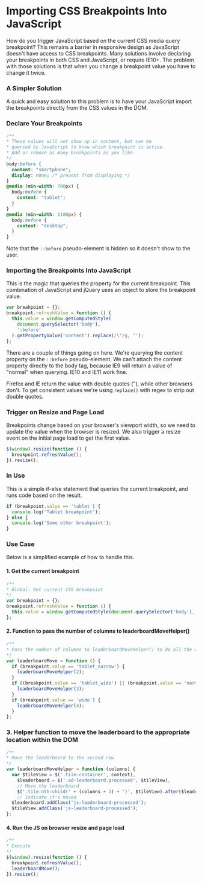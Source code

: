 # Importing CSS Breakpoints Into JavaScript

How do you trigger JavaScript based on the current CSS media query breakpoint? This remains a barrier in responsive design as JavaScript doesn't have access to CSS breakpoints. Many solutions involve declaring your breakpoints in both CSS and JavaScript, or require IE10+. The problem with those solutions is that when you change a breakpoint value you have to change it twice.

### A Simpler Solution

A quick and easy solution to this problem is to have your JavaScript import the breakpoints directly from the CSS values in the DOM.

### Declare Your Breakpoints

```css
/**
* These values will not show up in content, but can be 
* queried by JavaScript to know which breakpoint is active.
* Add or remove as many breakpoints as you like.
*/
body:before {
  content: "smartphone";
  display: none; /* prevent from displaying */
}
@media (min-width: 700px) {
  body:before {
    content: "tablet";
  }
}
@media (min-width: 1100px) {
  body:before {
    content: "desktop";
  }
}
```

Note that the `::before` pseudo-element is hidden so it doesn't show to the user.

### Importing the Breakpoints Into JavaScript

This is the magic that queries the property for the current breakpoint. This combination of JavaScript and jQuery uses an object to store the breakpoint value.

```javascript
var breakpoint = {};
breakpoint.refreshValue = function () {
  this.value = window.getComputedStyle(
    document.querySelector('body'),
    ':before'
  ).getPropertyValue('content').replace(/\"/g, '');
};
```

There are a couple of things going on here. We're querying the content property on the `::before` pseudo-element. We can't attach the content property directly to the body tag, because IE9 will return a value of "normal" when querying. IE10 and IE11 work fine. 

Firefox and IE return the value with double quotes ("), while other browsers don't. To get consistent values we're using `replace()` with regex to strip out double quotes.

### Trigger on Resize and Page Load

Breakpoints change based on your browser's viewport width, so we need to update the value when the browser is resized. We also trigger a resize event on the initial page load to get the first value.

```javascript
$(window).resize(function () {
  breakpoint.refreshValue();
}).resize();
```

### In Use

This is a simple if-else statement that queries the current breakpoint, and runs code based on the result.

```javascript
if (breakpoint.value == 'tablet') {
  console.log('Tablet breakpoint');
} else {
  console.log('Some other breakpoint');
}
```

### Use Case

Below is a simplified example of how to handle this.

#### 1. Get the current breakpoint

```javascript
/**
* Global: Get current CSS breakpoint
*/
var breakpoint = {};
breakpoint.refreshValue = function () {
  this.value = window.getComputedStyle(document.querySelector('body'), ':before').getPropertyValue('content').replace(/"/g, '');
};
```

#### 2. Function to pass the number of columns to leaderboardMoveHelper()

```javascript
/**
* Pass the number of columns to leaderboardMoveHelper() to do all the work
*/
var leaderboardMove = function () {
  if (breakpoint.value == 'tablet_narrow') {
    leaderboardMoveHelper(2);
  }
  if ((breakpoint.value == 'tablet_wide') || (breakpoint.value == 'normal')) {
    leaderboardMoveHelper(3);
  }
  if (breakpoint.value == 'wide') {
    leaderboardMoveHelper(4);
  }
};
```

### 3. Helper function to move the leaderboard to the appropriate location within the DOM

```javascript
/**
* Move the leaderboard to the second row
*/
var leaderboardMoveHelper = function (columns) {
  var $tileView = $('.tile-container', context),
    $leaderboard = $('.ad-leaderboard.processed', $tileView),
    // Move the leaderboard
    $('.tile:nth-child(' + (columns + 1) + ')', $tileView).after($leaderboard);
    // Indicate it's moved
  $leaderboard.addClass('js-leaderboard-processed');
  $tileView.addClass('js-leaderboard-processed');
};
```

#### 4. Run the JS on browser resize and page load

```javascript
/**
* Execute
*/
$(window).resize(function () {
  breakpoint.refreshValue();
  leaderboardMove();
}).resize();
```
